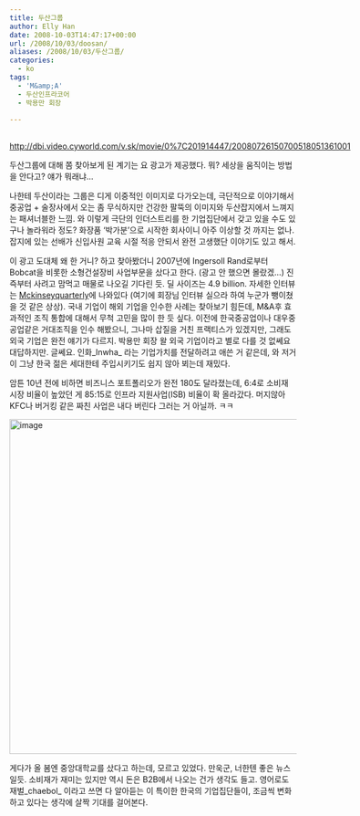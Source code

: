 ```yaml
---
title: 두산그룹
author: Elly Han
date: 2008-10-03T14:47:17+00:00
url: /2008/10/03/doosan/
aliases: /2008/10/03/두산그룹/
categories:
  - ko
tags:
  - 'M&amp;A'
  - 두산인프라코어
  - 박용만 회장

---
```

<DIV class="wlWriterEditableSmartContent" id="scid:5737277B-5D6D-4f48-ABFC-DD9C333F4C5D:75eb51d0-7238-49bc-a939-a35e3ccb6363" style="float:none;margin:0 auto;width:640px;padding:0;">
  <br /> 
  
  <DIV>
    <a href="http://dbi.video.cyworld.com/v.sk/movie/0%7C201914447/20080726150700518051361001">http://dbi.video.cyworld.com/v.sk/movie/0%7C201914447/20080726150700518051361001</a>
  </DIV>
</DIV>

  


두산그룹에 대해 쫌 찾아보게 된 계기는 요 광고가 제공했다. 뭐? 세상을 움직이는 방법을 안다고? 얘가 뭐래냐…

  


나한테 두산이라는 그룹은 디게 이중적인 이미지로 다가오는데, 극단적으로 이야기해서 중공업 + 술장사에서 오는 좀 무식하지만 건강한 팔뚝의 이미지와 두산잡지에서 느껴지는 패셔너블한 느낌. 와 이렇게 극단의 인더스트리를 한 기업집단에서 갖고 있을 수도 있구나 놀라워라 정도? 화장품 ‘박가분’으로 시작한 회사이니 아주 이상할 것 까지는 없나. 잡지에 있는 선배가 신입사원 교육 시절 적응 안되서 완전 고생했단 이야기도 있고 해서.

  


이 광고 도대체 왜 한 거니? 하고 찾아봤더니 2007년에 Ingersoll Rand로부터 Bobcat을 비롯한 소형건설장비 사업부문을 샀다고 한다. (광고 안 했으면 몰랐겠…) 진즉부터 사려고 맘먹고 매물로 나오길 기다린 듯. 딜 사이즈는 4.9 billion. 자세한 인터뷰는 [Mckinseyquarterly][1]에 나와있다 (여기에 회장님 인터뷰 실으라 하여 누군가 뺑이쳤을 것 같은 상상). 국내 기업이 해외 기업을 인수한 사례는 찾아보기 힘든데, M&A후 효과적인 조직 통합에 대해서 무척 고민을 많이 한 듯 싶다. 이전에 한국중공업이나 대우중공업같은 거대조직을 인수 해봤으니, 그나마 삽질을 거친 프랙티스가 있겠지만, 그래도 외국 기업은 완전 얘기가 다르지. 박용만 회장 왈 외국 기업이라고 별로 다를 것 없쎄요 대답하지만. 글쎄요. 인화_Inwha_ 라는 기업가치를 전달하려고 애쓴 거 같은데, 와 저거이 그냥 한국 젊은 세대한테 주입시키기도 쉽지 않아 뵈는데 재밌다.

  


암튼 10년 전에 비하면 비즈니스 포트폴리오가 완전 180도 달라졌는데, 6:4로 소비재 시장 비율이 높았던 게 85:15로 인프라 지원사업(ISB) 비율이 확 올라갔다. 머지않아 KFC나 버거킹 같은 짜친 사업은 내다 버린다 그러는 거 아닐까. ㅋㅋ

  


<IMG title="image" height="587" alt="image" src="https://i0.wp.com/ellyhan.cafe24.com/wp-content/uploads/2008/10/1337120258.png?resize=640%2C587" width="640" border="0" data-recalc-dims="1" /> 

  


게다가 올 봄엔 중앙대학교를 샀다고 하는데, 모르고 있었다. 만욱군, 너한텐 좋은 뉴스일듯. 소비재가 재미는 있지만 역시 돈은 B2B에서 나오는 건가 생각도 들고. 영어로도 재벌_chaebol_ 이라고 쓰면 다 알아듣는 이 특이한 한국의 기업집단들이, 조금씩 변화하고 있다는 생각에 살짝 기대를 걸어본다.

 [1]: http://www.mckinseyquarterly.com/Transforming_a_South_Korean_chaebol_an_interview_with_Doosans_Yongmaan_Park_2200_abstract?srid=512
